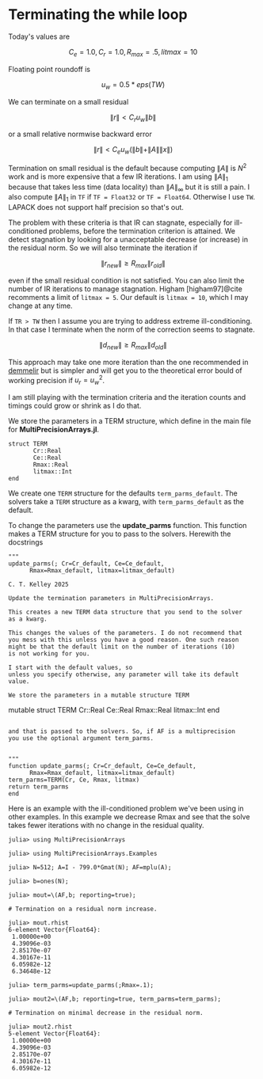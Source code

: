 # Terminating the while loop

Today's values are
```math
C_e = 1.0, C_r = 1.0, R_{max} = .5, litmax = 10
```

Floating point roundoff is 
```math
u_w = 0.5 * eps(TW)
```

We can terminate on a small residual
```math
\| r \| < C_r u_w \| b \|
```
or a small relative normwise backward error
```math
\| r \| < C_e u_w (\| b \| + \| A \| \| x \|)
```

Termination on small residual is the default because computing $\| A \|$
is $N^2$ work and is more expensive that a few IR iterations. I am using
$\| A \|_1$ because that takes less time (data locality) than 
$\| A \|_\infty$ but it is still a pain. I also compute $\| A \|_1$
in ```TF``` if ```TF = Float32``` or ```TF = Float64```. 
Otherwise I use ```TW```. 
LAPACK does not support half precision so that's out.

The problem with these criteria is
that IR can stagnate, especially for ill-conditioned problems, before
the termination criterion is attained. We detect stagnation by looking
for a unacceptable decrease (or increase) in the residual norm. So we will
also terminate the iteration if
```math
\| r_{new} \| \ge R_{max} \| r_{old} \|
```
even if the small residual condition is not satisfied. You can also 
limit the number of IR iterations to manage stagnation. 
Higham [higham97]@cite recomments a limit of ```litmax = 5```. Our default
is ```litmax = 10```, which I may change at any time.

If ```TR > TW``` then I assume you are trying to address extreme
ill-conditioning. In that case I terminate when the norm of the
correction seems to stagnate. 

```math
\| d_{new} \| \ge R_{max} \| d_{old} \|
```

This approach may take one more iteration than the one
recommended in [demmelir](@cite) but is simpler and will 
get you to the theoretical error bould of working precision if
$u_r = u_w^2$.

I am still playing with the termination criteria and the iteration
counts and timings could grow or shrink as I do that. 

We store the parameters in a TERM structure, which define in the main file
for __MultiPrecisionArrays.jl__.
``` 
struct TERM  
       Cr::Real
       Ce::Real
       Rmax::Real
       litmax::Int
end
```
We create one ```TERM``` structure for the defaults
```term_parms_default```. The solvers take a ```TERM``` structure
as a kwarg, with ```term_parms_default```
as the default.


To change the parameters use the __update_parms__ function.
This function makes a TERM structure for you to pass to the solvers.
Herewith the docstrings
```
"""
update_parms(; Cr=Cr_default, Ce=Ce_default,
      Rmax=Rmax_default, litmax=litmax_default)

C. T. Kelley 2025

Update the termination parameters in MultiPrecisionArrays.

This creates a new TERM data structure that you send to the solver
as a kwarg.

This changes the values of the parameters. I do not recommend that
you mess with this unless you have a good reason. One such reason
might be that the default limit on the number of iterations (10)
is not working for you.

I start with the default values, so
unless you specify otherwise, any parameter will take its default value.

We store the parameters in a mutable structure TERM
```
mutable struct TERM
       Cr::Real
       Ce::Real
       Rmax::Real
       litmax::Int
end
```

and that is passed to the solvers. So, if AF is a multiprecision
you use the optional argument term_parms.


"""
function update_parms(; Cr=Cr_default, Ce=Ce_default,
      Rmax=Rmax_default, litmax=litmax_default)
term_parms=TERM(Cr, Ce, Rmax, litmax)
return term_parms
end
```

Here is an example with the ill-conditioned problem we've been using
in other examples. In this example we decrease Rmax and see that the
solve takes fewer iterations with no change in the residual quality.

```
julia> using MultiPrecisionArrays

julia> using MultiPrecisionArrays.Examples

julia> N=512; A=I - 799.0*Gmat(N); AF=mplu(A);

julia> b=ones(N);

julia> mout=\(AF,b; reporting=true);

# Termination on a residual norm increase.

julia> mout.rhist
6-element Vector{Float64}:
 1.00000e+00
 4.39096e-03
 2.85170e-07
 4.30167e-11
 6.05982e-12
 6.34648e-12

julia> term_parms=update_parms(;Rmax=.1);

julia> mout2=\(AF,b; reporting=true, term_parms=term_parms);

# Termination on minimal decrease in the residual norm.

julia> mout2.rhist
5-element Vector{Float64}:
 1.00000e+00
 4.39096e-03
 2.85170e-07
 4.30167e-11
 6.05982e-12
```
